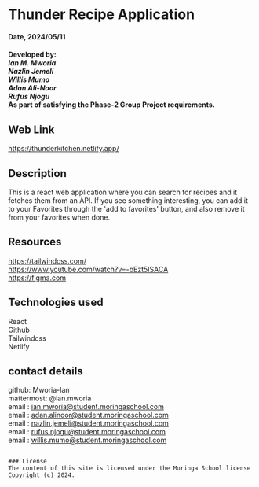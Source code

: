 # Thunder Recipe Application

#### Date, 2024/05/11

#### Developed by: <br> *Ian M. Mworia* <br> *Nazlin Jemeli* <br> *Willis Mumo* <br> *Adan Ali-Noor* <br> *Rufus Njogu* <br>   As part of satisfying the Phase-2 Group Project requirements.

## Web Link
https://thunderkitchen.netlify.app/

## Description
This is a react web application where you can search for recipes and it fetches them from an API. If you see something interesting, you can add it to your Favorites through the 'add to favorites' button, and also remove it from your favorites when done. 

## Resources 
https://tailwindcss.com/ <br>
https://www.youtube.com/watch?v=-bEzt5ISACA <br>
https://figma.com <br>



## Technologies used
React <br>
Github <br>
Tailwindcss<br>
Netlify

## contact details
github: Mworia-Ian <br>
mattermost: @ian.mworia <br>
email : ian.mworia@student.moringaschool.com <br>
email : adan.alinoor@student.moringaschool.com <br>
email : nazlin.jemeli@student.moringaschool.com <br>
email : rufus.njogu@student.moringaschool.com <br>
email : willis.mumo@student.moringaschool.com

```

### License
The content of this site is licensed under the Moringa School license
Copyright (c) 2024.
